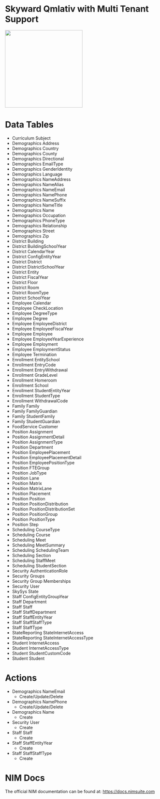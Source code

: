 # Skyward Qmlativ with Multi Tenant Support

<img src="https://www.tools4ever.nl/connector-logos/skywardqmlativ-logo.png" width="256px">

# Data Tables
- Curriculum Subject
- Demographics Address
- Demographics Country
- Demographics County
- Demographics Directional
- Demographics EmailType
- Demographics GenderIdentity
- Demographics Language
- Demographics NameAddress
- Demographics NameAlias
- Demographics NameEmail
- Demographics NamePhone
- Demographics NameSuffix
- Demographics NameTitle
- Demographics Name
- Demographics Occupation
- Demographics PhoneType
- Demographics Relationship
- Demographics Street
- Demographics Zip
- District Building
- District BuildingSchoolYear
- District CalendarYear
- District ConfigEntityYear
- District District
- District DistrictSchoolYear
- District Entity
- District FiscalYear
- District Floor
- District Room
- District RoomType
- District SchoolYear
- Employee Calendar
- Employee CheckLocation
- Employee DegreeType
- Employee Degree
- Employee EmployeeDistrict
- Employee EmployeeFiscalYear
- Employee Employee
- Employee EmployeeYearExperience
- Employee Employment
- Employee EmploymentStatus
- Employee Termination
- Enrollment EntitySchool
- Enrollment EntryCode
- Enrollment EntryWithdrawal
- Enrollment GradeLevel
- Enrollment Homeroom
- Enrollment School
- Enrollment StudentEntityYear
- Enrollment StudentType
- Enrollment WithdrawalCode
- Family Family
- Family FamilyGuardian
- Family StudentFamily
- Family StudentGuardian
- FoodService Customer
- Position Assignment
- Position AssignmentDetail
- Position AssignmentType
- Position Department
- Position EmployeePlacement
- Position EmployeePlacementDetail
- Position EmployeePositionType
- Position FTEGroup
- Position JobType
- Position Lane
- Position Matrix
- Position MatrixLane
- Position Placement
- Position Position
- Position PositionDistribution
- Position PositionDistributionSet
- Position PositionGroup
- Position PositionType
- Position Step
- Scheduling CourseType
- Scheduling Course
- Scheduling Meet
- Scheduling MeetSummary
- Scheduling SchedulingTeam
- Scheduling Section
- Scheduling StaffMeet
- Scheduling StudentSection
- Security AuthenticationRole
- Security Groups
- Security Group Memberships
- Security User
- SkySys State
- Staff ConfigEntityGroupYear
- Staff Department
- Staff Staff
- Staff StaffDepartment
- Staff StaffEntityYear
- Staff StaffStaffType
- Staff StaffType
- StateReporting StateInternetAccess
- StateReporting StateInternetAccessType
- Student InternetAccess
- Student InternetAccessType
- Student StudentCustomCode
- Student Student


# Actions
- Demographics NameEmail
    - Create/Update/Delete
- Demographics NamePhone
    - Create/Update/Delete
- Demographics Name
    - Create
- Security User
    - Create
- Staff Staff
    - Create
- Staff StaffEntityYear
    - Create
- Staff StaffStaffType
    - Create


 
# NIM Docs
The official NIM documentation can be found at: https://docs.nimsuite.com
